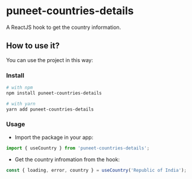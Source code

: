# puneet-countries-details

A ReactJS hook to get the country information.

## How to use it?

You can use the project in this way:

### Install
```bash
# with npm
npm install puneet-countries-details

# with yarn
yarn add puneet-countries-details
```

### Usage

- Import the package in your app:
```js
import { useCountry } from 'puneet-countries-details';
```

- Get the country infromation from the hook:
```js
const { loading, error, country } = useCountry('Republic of India');
```